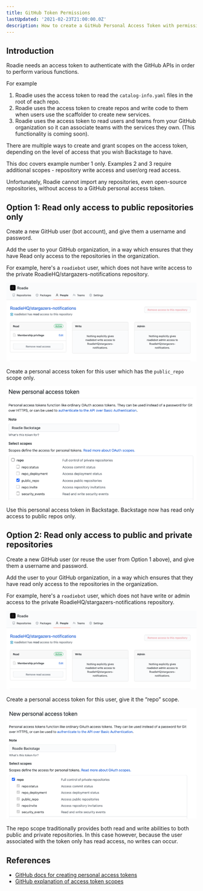 ```yaml
---
title: GitHub Token Permissions
lastUpdated: '2021-02-23T21:00:00.0Z'
description: How to create a GitHub Personal Access Token with permissions for use in Backstage.
---
```


## Introduction

Roadie needs an access token to authenticate with the GitHub APIs in order to perform various functions.

For example

1. Roadie uses the access token to read the `catalog-info.yaml` files in the root of each repo.
1. Roadie uses the access token to create repos and write code to them when users use the scaffolder to create new services.
1. Roadie uses the access token to read users and teams from your GitHub organization so it can associate teams with the services they own. (This functionality is coming soon).

There are multiple ways to create and grant scopes on the access token, depending on the level of access that you wish Backstage to have.

This doc covers example number 1 only. Examples 2 and 3 require additional scopes - repository write access and user/org read access.

Unfortunately, Roadie cannot import any repositories, even open-source repositories, without access to a GitHub personal access token.

## Option 1: Read only access to public repositories only

Create a new GitHub user (bot account), and give them a username and password.

Add the user to your GitHub organization, in a way which ensures that they have Read only access to the repositories in the organization.

For example, here's a `roadiebot` user, which does not have write access to the private RoadieHQ/stargazers-notifications repository.

![GitHub screen showing that the roadiebot user has read access to only one repo](./roadiebot-no-write-access.png)

Create a personal access token for this user which has the `public_repo` scope only.

![GitHub screen with the public_repo scope checkbox checked and all other checkboxes unchecked](./public-repos-only.png)

Use this personal access token in Backstage. Backstage now has read only access to public repos only.

## Option 2: Read only access to public and private repositories

Create a new GitHub user (or reuse the user from Option 1 above), and give them a username and password.

Add the user to your GitHub organization, in a way which ensures that they have read only access to the repositories in the organization.

For example, here's a `roadiebot` user, which does not have write or admin access to the private RoadieHQ/stargazers-notifications repository.

![GitHub screen showing that the roadiebot user has read access to only one repo](./roadiebot-no-write-access.png)

Create a personal access token for this user, give it the “repo” scope.

![GitHub screen with the repo scope checkbox checked and all other checkboxes unchecked](./repo-scope.png)

The repo scope traditionally provides both read and write abilities to both public and private repositories. In this case however, because the user associated with the token only has read access, no writes can occur.

## References

- [GitHub docs for creating personal access tokens](https://docs.github.com/en/github/authenticating-to-github/creating-a-personal-access-token)
- [GitHub explanation of access token scopes](https://docs.github.com/en/developers/apps/scopes-for-oauth-apps)
